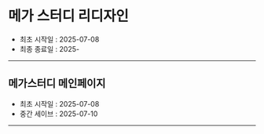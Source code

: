 # 메가 스터디 리디자인
- 최초 시작일 : 2025-07-08
- 최종 종료일 : 2025-

-----

## 메가스터디 메인페이지
- 최초 시작일 : 2025-07-08
- 중간 세이브 : 2025-07-10

-----